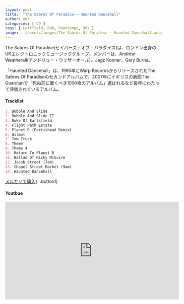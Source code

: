 ```yaml
---
layout: post
title:  "The Sabres Of Paradise – Haunted Dancehall"
author: mmr
categories: [ CD ]
tags: [ Leftfield, Dub, Downtempo, 90s ]
image: ../assets/images/The Sabres Of Paradise – Haunted Dancehall.webp
---
```


The Sabres Of Paradise(セイバーズ・オブ・パラダイス)は、ロンドン出身のUKエレクトロニックミュージックグループ。メンバーは、Andrew Weatherall(アンドリュー・ウェザーオール)、Jagz Kooner、Gary Burns。

「Haunted Dancehall」は、1995年にWarp RecordsからリリースされたThe Sabres Of Paradiseのセカンドアルバムで、2007年にイギリスの新聞The Guardianで「死ぬ前に聴くべき1000枚のアルバム」選ばれるなど長年にわたって評価されているアルバム。

#### Tracklist
```md
1. Bubble And Slide
2. Bubble And Slide II
3. Duke Of Earlsfield
4. Flight Path Estate
5. Planet D (Portishead Remix)
6. Wilmot
7. Tow Truck
8. Theme
9. Theme 4
10. Return To Planet D
11. Ballad Of Nicky McGuire
12. Jacob Street (7am)
13. Chapel Street Market (9am)
14. Haunted Dancehall
```

[メルカリで購入](https://jp.mercari.com/item/m24000671123?afid=6142608987){: .button1}

#### Youtbue
<iframe width="560" height="315" src="https://www.youtube.com/embed/hYWeH4DzDqU?si=FUps7ov2KFDnD9w6" title="YouTube video player" frameborder="0" allow="accelerometer; autoplay; clipboard-write; encrypted-media; gyroscope; picture-in-picture; web-share" referrerpolicy="strict-origin-when-cross-origin" allowfullscreen></iframe>